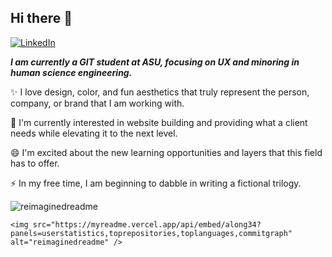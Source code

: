 ## Hi there 👋
<a href="https://www.linkedin.com/in/amber-long-246688346/" target="_blank"><img src="https://img.shields.io/badge/LinkedIn-%230077B5.svg?&style=flat-square&logo=linkedin&logoColor=white" alt="LinkedIn"></a>

<!--
**along34/along34** is a ✨ _special_ ✨ repository because its `README.md` (this file) appears on your GitHub profile.

Here are some ideas to get you started:

- 🔭 I’m currently working on ...
- 🌱 I’m currently learning ...
- 👯 I’m looking to collaborate on ...
- 🤔 I’m looking for help with ...
- 💬 Ask me about ...
- 📫 How to reach me: ...
- 😄 Pronouns: ...
- ⚡ Fun fact: ...
-->

<b><i>*I am currently a GIT student at ASU, focusing on UX and minoring in human science engineering.*</i></b>


✨ I love design, color, and fun aesthetics that truly represent the person, company, or brand that I am working with.<div>

🌱 I'm currently interested in website building and providing what a client needs while elevating it to the next level.<div>

😄 I'm excited about the new learning opportunities and layers that this field has to offer.<div>

⚡ In my free time, I am beginning to dabble in writing a fictional trilogy.<div>

<img src="https://myreadme.vercel.app/api/embed/pressjump?panels=userstatistics,toprepositories,toplanguages,commitgraph" alt="reimaginedreadme" />

```
<img src="https://myreadme.vercel.app/api/embed/along34?panels=userstatistics,toprepositories,toplanguages,commitgraph" alt="reimaginedreadme" />
